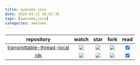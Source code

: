 ```yaml
---
title: awesome-java
date: 2020-03-21 16:02:36
tags: [awesome,java]
categories: awesome
---
```



|repository|watch|star|fork|read|
|:-:|:-:|:-:|:-:|:-:|
|[transmittable-thread-local](https://github.com/alibaba/transmittable-thread-local)|![](https://img.shields.io/github/watchers/alibaba/transmittable-thread-local.svg)|![](https://img.shields.io/github/stars/alibaba/transmittable-thread-local.svg)|![](https://img.shields.io/github/forks/alibaba/transmittable-thread-local.svg)|<input type="checkbox" checked></input>|
|[jdk](https://github.com/openjdk/jdk)|![](https://img.shields.io/github/watchers/openjdk/jdk.svg)|![](https://img.shields.io/github/stars/openjdk/jdk.svg)|![](https://img.shields.io/github/forks/openjdk/jdk.svg)|<input type="checkbox" checked></input>|